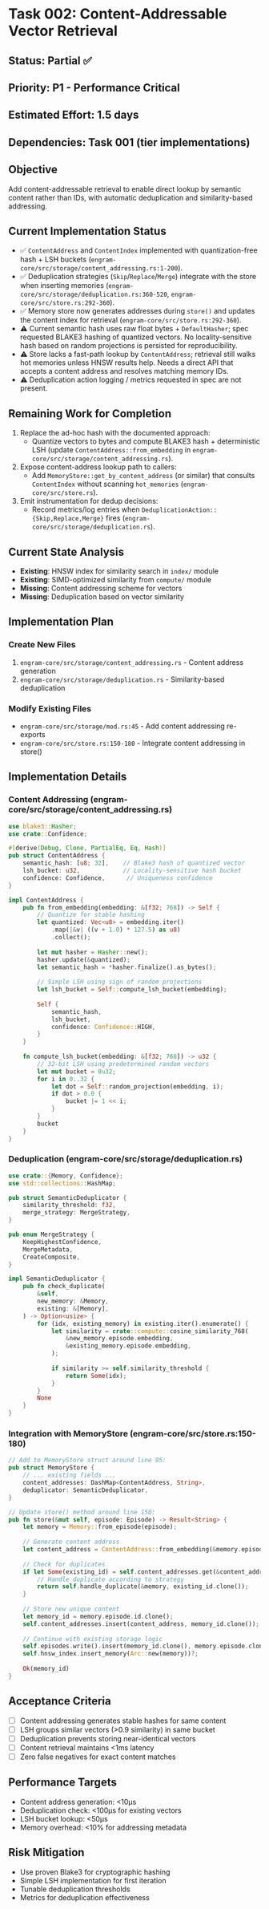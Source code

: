 # Task 002: Content-Addressable Vector Retrieval

## Status: Partial ✅
## Priority: P1 - Performance Critical
## Estimated Effort: 1.5 days
## Dependencies: Task 001 (tier implementations)

## Objective
Add content-addressable retrieval to enable direct lookup by semantic content rather than IDs, with automatic deduplication and similarity-based addressing.

## Current Implementation Status
- ✅ `ContentAddress` and `ContentIndex` implemented with quantization-free hash + LSH buckets (`engram-core/src/storage/content_addressing.rs:1-200`).
- ✅ Deduplication strategies (`Skip`/`Replace`/`Merge`) integrate with the store when inserting memories (`engram-core/src/storage/deduplication.rs:360-520`, `engram-core/src/store.rs:292-360`).
- ✅ Memory store now generates addresses during `store()` and updates the content index for retrieval (`engram-core/src/store.rs:292-360`).
- ⚠️ Current semantic hash uses raw float bytes + `DefaultHasher`; spec requested BLAKE3 hashing of quantized vectors. No locality-sensitive hash based on random projections is persisted for reproducibility.
- ⚠️ Store lacks a fast-path lookup by `ContentAddress`; retrieval still walks hot memories unless HNSW results help. Needs a direct API that accepts a content address and resolves matching memory IDs.
- ⚠️ Deduplication action logging / metrics requested in spec are not present.

## Remaining Work for Completion
1. Replace the ad-hoc hash with the documented approach:
   - Quantize vectors to bytes and compute BLAKE3 hash + deterministic LSH (update `ContentAddress::from_embedding` in `engram-core/src/storage/content_addressing.rs`).
2. Expose content-address lookup path to callers:
   - Add `MemoryStore::get_by_content_address` (or similar) that consults `ContentIndex` without scanning `hot_memories` (`engram-core/src/store.rs`).
3. Emit instrumentation for dedup decisions:
   - Record metrics/log entries when `DeduplicationAction::{Skip,Replace,Merge}` fires (`engram-core/src/storage/deduplication.rs`).

## Current State Analysis
- **Existing**: HNSW index for similarity search in `index/` module
- **Existing**: SIMD-optimized similarity from `compute/` module
- **Missing**: Content addressing scheme for vectors
- **Missing**: Deduplication based on vector similarity

## Implementation Plan

### Create New Files
1. `engram-core/src/storage/content_addressing.rs` - Content address generation
2. `engram-core/src/storage/deduplication.rs` - Similarity-based deduplication

### Modify Existing Files
- `engram-core/src/storage/mod.rs:45` - Add content addressing re-exports
- `engram-core/src/store.rs:150-180` - Integrate content addressing in store()

## Implementation Details

### Content Addressing (engram-core/src/storage/content_addressing.rs)
```rust
use blake3::Hasher;
use crate::Confidence;

#[derive(Debug, Clone, PartialEq, Eq, Hash)]
pub struct ContentAddress {
    semantic_hash: [u8; 32],    // Blake3 hash of quantized vector
    lsh_bucket: u32,            // Locality-sensitive hash bucket
    confidence: Confidence,      // Uniqueness confidence
}

impl ContentAddress {
    pub fn from_embedding(embedding: &[f32; 768]) -> Self {
        // Quantize for stable hashing
        let quantized: Vec<u8> = embedding.iter()
            .map(|&v| ((v + 1.0) * 127.5) as u8)
            .collect();
            
        let mut hasher = Hasher::new();
        hasher.update(&quantized);
        let semantic_hash = *hasher.finalize().as_bytes();
        
        // Simple LSH using sign of random projections
        let lsh_bucket = Self::compute_lsh_bucket(embedding);
        
        Self {
            semantic_hash,
            lsh_bucket,
            confidence: Confidence::HIGH,
        }
    }
    
    fn compute_lsh_bucket(embedding: &[f32; 768]) -> u32 {
        // 32-bit LSH using predetermined random vectors
        let mut bucket = 0u32;
        for i in 0..32 {
            let dot = Self::random_projection(embedding, i);
            if dot > 0.0 {
                bucket |= 1 << i;
            }
        }
        bucket
    }
}
```

### Deduplication (engram-core/src/storage/deduplication.rs)
```rust
use crate::{Memory, Confidence};
use std::collections::HashMap;

pub struct SemanticDeduplicator {
    similarity_threshold: f32,
    merge_strategy: MergeStrategy,
}

pub enum MergeStrategy {
    KeepHighestConfidence,
    MergeMetadata,
    CreateComposite,
}

impl SemanticDeduplicator {
    pub fn check_duplicate(
        &self,
        new_memory: &Memory,
        existing: &[Memory],
    ) -> Option<usize> {
        for (idx, existing_memory) in existing.iter().enumerate() {
            let similarity = crate::compute::cosine_similarity_768(
                &new_memory.episode.embedding,
                &existing_memory.episode.embedding,
            );
            
            if similarity >= self.similarity_threshold {
                return Some(idx);
            }
        }
        None
    }
}
```

### Integration with MemoryStore (engram-core/src/store.rs:150-180)
```rust
// Add to MemoryStore struct around line 95:
pub struct MemoryStore {
    // ... existing fields ...
    content_addresses: DashMap<ContentAddress, String>,
    deduplicator: SemanticDeduplicator,
}

// Update store() method around line 150:
pub fn store(&mut self, episode: Episode) -> Result<String> {
    let memory = Memory::from_episode(episode);
    
    // Generate content address
    let content_address = ContentAddress::from_embedding(&memory.episode.embedding);
    
    // Check for duplicates
    if let Some(existing_id) = self.content_addresses.get(&content_address) {
        // Handle duplicate according to strategy
        return self.handle_duplicate(&memory, existing_id.clone());
    }
    
    // Store new unique content
    let memory_id = memory.episode.id.clone();
    self.content_addresses.insert(content_address, memory_id.clone());
    
    // Continue with existing storage logic
    self.episodes.write().insert(memory_id.clone(), memory.episode.clone());
    self.hnsw_index.insert_memory(Arc::new(memory))?;
    
    Ok(memory_id)
}
```

## Acceptance Criteria
- [ ] Content addressing generates stable hashes for same content
- [ ] LSH groups similar vectors (>0.9 similarity) in same bucket
- [ ] Deduplication prevents storing near-identical vectors
- [ ] Content retrieval maintains <1ms latency
- [ ] Zero false negatives for exact content matches

## Performance Targets
- Content address generation: <10μs
- Deduplication check: <100μs for existing vectors
- LSH bucket lookup: <50μs
- Memory overhead: <10% for addressing metadata

## Risk Mitigation
- Use proven Blake3 for cryptographic hashing
- Simple LSH implementation for first iteration
- Tunable deduplication thresholds
- Metrics for deduplication effectiveness
